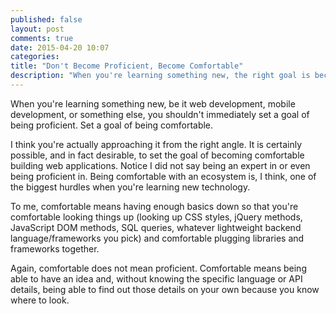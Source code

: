```yaml
---
published: false
layout: post
comments: true
date: 2015-04-20 10:07
categories: 
title: "Don't Become Proficient, Become Comfortable"
description: "When you're learning something new, the right goal is becoming comfortable with it, not proficient in it."
---
```


When you're learning something new, be it web development, mobile development, or something else, you shouldn't immediately set a goal of being proficient. Set a goal of being comfortable.

I think you're actually approaching it from the right angle. It is certainly possible, and in fact desirable, to set the goal of becoming comfortable building web applications. Notice I did not say being an expert in or even being proficient in. Being comfortable with an ecosystem is, I think, one of the biggest hurdles when you're learning new technology.

To me, comfortable means having enough basics down so that you're comfortable looking things up (looking up CSS styles, jQuery methods, JavaScript DOM methods, SQL queries, whatever lightweight backend language/frameworks you pick) and comfortable plugging libraries and frameworks together.

Again, comfortable does not mean proficient. Comfortable means being able to have an idea and, without knowing the specific language or API details, being able to find out those details on your own because you know where to look.